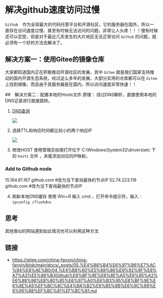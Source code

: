# 解决github速度访问过慢

`Github`　作为全球最大的代码托管平台和开源社区，它的服务器在国外，所以一直存在访问速度过慢、甚至有时候无法访问的问题，非常让人头疼！！！慢有时候还可以忍受，但是对于最近几天发生的大片地区无法正常访问 `Github` 的问题，就必须有一个好的方法去解决了。

## 解决方案一：使用Gitee的镜像仓库

大家都知道国内正在积极推动开源社区的发展，其中 `Gitee` 就是我们国家支持推动的国内开源生态系统，经过这么多年的发展，大部分实用的仓库都可以在 `Gitee` 上找到镜像，而且由于其服务器是在国内，所以访问速度非常快速！！

##　解决方案二：配置本地的Hosts文件
原理： 绕过DNS解析，直接使用本地的DNS记录进行直接跳转。

1. [DNS查询](http://ping.chinaz.com/github.com)

    ![](../../../images/github-actions/ping1.png)
   
2. 选择TTL和响应时间都比较小的两个响应IP
   
    ![](../../../images/github-actions/ping2.png)

3. 修改HOST
使用管理员权限打开位于 C:\Windows\System32\drivers\etc 下的 `hosts` 文件 ，末尾添加对应的IP映射。

### Add to Github node
15.164.81.167 github.com   #改为当下查询最快的节点IP
52.74.223.119 github.com   #改为当下查询最快的节点IP

4. 刷新本地DNS缓存 使用 Win+R 输入 cmd ，打开命令提示符，输入：`ipconfig /flushdns`

## 思考
其他类似的网站遇到如此情况也可以利用这种方法
## 链接
- https://gitee.com/china-fanxin/china-fanxin/blob/main/docs/_posts/05.%E4%B8%B4%E6%97%B6%E7%AC%94%E8%AE%B0/04.%E4%B8%80%E5%88%86%E9%92%9F%E8%A7%A3%E5%86%B3Github%E8%BF%9E%E6%8E%A5%E6%85%A2%E6%88%96%E8%80%85%E6%97%A0%E6%B3%95%E8%BF%9E%E6%8E%A5%EF%BC%8C%E4%BA%B2%E6%B5%8B%E6%9C%89%E6%95%88%EF%BC%81%EF%BC%81.md
